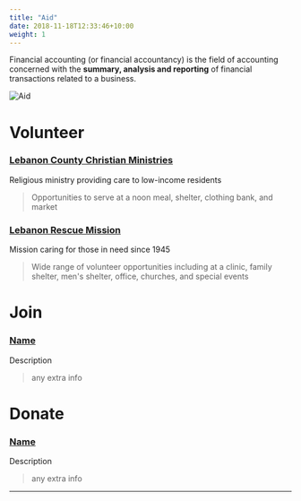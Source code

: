 ```yaml
---
title: "Aid"
date: 2018-11-18T12:33:46+10:00
weight: 1
---
```


Financial accounting (or financial accountancy) is the field of accounting concerned with the **summary, analysis and reporting** of financial transactions related to a business.

![Aid](/images/illustrations/IMG_0367.jpg)

# Volunteer

### <a href="https://www.lccm.us/volunteer.html" target="_blank">Lebanon County Christian Ministries</a>
Religious ministry providing care to low-income residents
> Opportunities to serve at a noon meal, shelter, clothing bank, and market

### <a href="https://www.lebanonrescuemission.org/ways-to-help/volunteering-for-lrm/" target="_blank">Lebanon Rescue Mission</a>
Mission caring for those in need since 1945
> Wide range of volunteer opportunities including at a clinic, family shelter, men's shelter, office, churches, and special events

# Join

### <a href="https://chatgpt.com/?hints=search&model=auto" target="_blank">Name</a>
Description
> any extra info

# Donate

### <a href="https://chatgpt.com/?hints=search&model=auto" target="_blank">Name</a>
Description
> any extra info

----
